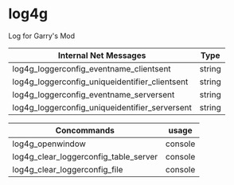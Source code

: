 # log4g
Log for Garry's Mod

| Internal Net Messages      | Type |
| ----------- | ----------- |
| log4g_loggerconfig_eventname_clientsent      | string       |
| log4g_loggerconfig_uniqueidentifier_clientsent   | string        |
| log4g_loggerconfig_eventname_serversent      | string       |
| log4g_loggerconfig_uniqueidentifier_serversent   | string        |

| Concommands      | usage |
| ----------- | ----------- |
| log4g_openwindow      | console       |
| log4g_clear_loggerconfig_table_server     | console       |
| log4g_clear_loggerconfig_file|        console      |
